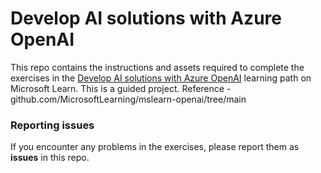 # Develop AI solutions with Azure OpenAI

This repo contains the instructions and assets required to complete the exercises in the [Develop AI solutions with Azure OpenAI](https://learn.microsoft.com/training/paths/develop-ai-solutions-azure-openai/) learning path on Microsoft Learn. This is a guided project. Reference - github.com/MicrosoftLearning/mslearn-openai/tree/main

### Reporting issues

If you encounter any problems in the exercises, please report them as **issues** in this repo.
